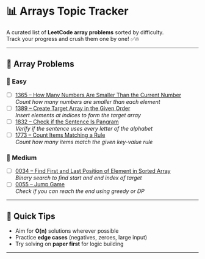 # 📊 Arrays Topic Tracker

A curated list of **LeetCode array problems** sorted by difficulty.  
Track your progress and crush them one by one! ✅🔥

---

## 📂 Array Problems

### 🔰 Easy

- [ ] [1365 – How Many Numbers Are Smaller Than the Current Number](https://leetcode.com/problems/how-many-numbers-are-smaller-than-the-current-number/)  
  *Count how many numbers are smaller than each element*
- [ ] [1389 – Create Target Array in the Given Order](https://leetcode.com/problems/create-target-array-in-the-given-order/)  
  *Insert elements at indices to form the target array*
- [ ] [1832 – Check if the Sentence Is Pangram](https://leetcode.com/problems/check-if-the-sentence-is-pangram/)  
  *Verify if the sentence uses every letter of the alphabet*
- [ ] [1773 – Count Items Matching a Rule](https://leetcode.com/problems/count-items-matching-a-rule/)  
  *Count how many items match the given key-value rule*

### 🚀 Medium

- [ ] [0034 – Find First and Last Position of Element in Sorted Array](https://leetcode.com/problems/find-first-and-last-position-of-element-in-sorted-array/)  
  *Binary search to find start and end index of target*
- [ ] [0055 – Jump Game](https://leetcode.com/problems/jump-game/)  
  *Check if you can reach the end using greedy or DP*

---

## 📌 Quick Tips

- Aim for **O(n)** solutions wherever possible
- Practice **edge cases** (negatives, zeroes, large input)
- Try solving on **paper first** for logic building

---
